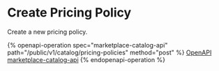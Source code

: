 # Create Pricing Policy

Create a new pricing policy.

{% openapi-operation spec="marketplace-catalog-api" path="/public/v1/catalog/pricing-policies" method="post" %}
[OpenAPI marketplace-catalog-api](https://api.platform.softwareone.com/public/v1/catalog/openapi.json)
{% endopenapi-operation %}

